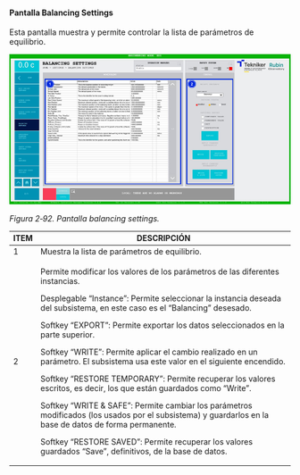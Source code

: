 #### Pantalla Balancing Settings

Esta pantalla muestra y permite controlar la lista de parámetros de equilibrio.

![](../Resources/media/image108.png)

*Figura 2‑92. Pantalla balancing settings.*

<table>
<colgroup>
<col style="width: 13<col style="width: 86</colgroup>
<thead>
<tr class="header">
<th>ITEM</th>
<th>DESCRIPCIÓN</th>
</tr>
</thead>
<tbody>
<tr class="odd">
<td>1</td>
<td>Muestra la lista de parámetros de equilibrio.</td>
</tr>
<tr class="even">
<td>2</td>
<td><p>Permite modificar los valores de los parámetros de las diferentes instancias.</p>
<p>Desplegable “Instance”: Permite seleccionar la instancia deseada del subsistema, en este caso es el “Balancing”
desesado.</p>
<p>Softkey “EXPORT”: Permite exportar los datos seleccionados en la parte superior.</p>
<p>Softkey “WRITE”: Permite aplicar el cambio realizado en un parámetro. El subsistema usa este valor en el siguiente
encendido.</p>
<p>Softkey “RESTORE TEMPORARY”: Permite recuperar los valores escritos, es decir, los que están guardados como
“Write”.</p>
<p>Softkey “WRITE &amp; SAFE”: Permite cambiar los parámetros modificados (los usados por el subsistema) y guardarlos en
la base de datos de forma permanente.</p>
<p>Softkey “RESTORE SAVED”: Permite recuperar los valores guardados “Save”, definitivos, de la base de datos.</p></td>
</tr>
</tbody>
</table>
